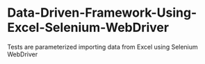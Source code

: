 # Data-Driven-Framework-Using-Excel-Selenium-WebDriver
Tests are parameterized importing data from Excel using Selenium WebDriver
